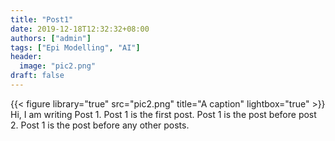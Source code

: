 ```yaml
---
title: "Post1"
date: 2019-12-18T12:32:32+08:00
authors: ["admin"]
tags: ["Epi Modelling", "AI"]
header:
  image: "pic2.png"
draft: false
---
```

{{< figure library="true" src="pic2.png" title="A caption" lightbox="true" >}}
Hi, I am writing Post 1.
Post 1 is the first post.
Post 1 is the post before post 2.
Post 1 is the post before any other posts.

